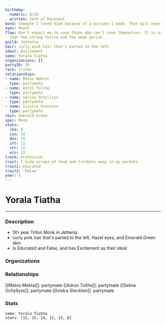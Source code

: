 ```yaml
---
birthday:
  numeric: 8/24
  written: 24th of Ravenent
bond: Someone I loved died because of a mistake I made. That will never happen again.
eyes: Hazel
flaw: Don't expect me to save those who can't save themselves. It is nature's way
  that the strong thrive and the weak perish.
guild: Jettenia
hair: curly pink hair that's parted to the left
ideal: Excitement
name: Yorala Tiatha
organizations: []
partyID: 35
race: Triton
relationships:
- name: Matos Mektal
  type: partymate
- name: Adros Tolthe
  type: partymate
- name: Selina Ochyllyss
  type: partymate
- name: Ivistra Stockton
  type: partymate
skin: Emerald Green
spec: Monk
stats:
  cha: 8
  con: 14
  dex: 15
  int: 12
  str: 12
  wis: 13
track: Protection
trait: I hide scraps of food and trinkets away in my pockets.
trait1: Educated
trait2: 'False'
year: 5
---
```

# Yorala Tiatha
---
### Description
- 5th year Triton Monk in Jettenia
- curly pink hair that's parted to the left, Hazel eyes, and Emerald Green skin
- Is Educated and False, and has Excitement as their ideal

### Organizations
### Relationships
[[Matos Mektal]]: partymate
[[Adros Tolthe]]: partymate
[[Selina Ochyllyss]]: partymate
[[Ivistra Stockton]]: partymate
### Stats
```statblock
name: Yorala Tiatha
stats: [12, 15, 14, 12, 13, 8]
```